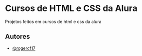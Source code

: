 # Cursos de HTML e CSS da Alura
Projetos feitos em cursos de html e css da alura

## Autores
- [@rogercf17](https://github.com/rogercf17)
